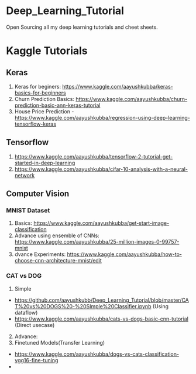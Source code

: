 # Deep_Learning_Tutorial
Open Sourcing all my deep learning tutorials and cheet sheets.


# Kaggle Tutorials

## Keras
1. Keras for beginers: https://www.kaggle.com/aayushkubba/keras-basics-for-beginners
2. Churn Prediction Basics: https://www.kaggle.com/aayushkubba/churn-prediction-basic-ann-keras-tutorial
3. House Price Prediction - https://www.kaggle.com/aayushkubba/regression-using-deep-learning-tensorflow-keras


## Tensorflow
1. https://www.kaggle.com/aayushkubba/tensorflow-2-tutorial-get-started-in-deep-learning
2. https://www.kaggle.com/aayushkubba/cifar-10-analysis-with-a-neural-network


## Computer Vision

### MNIST Dataset

1. Basics: https://www.kaggle.com/aayushkubba/get-start-image-classification
2. Advance using ensemble of CNNs: https://www.kaggle.com/aayushkubba/25-million-images-0-99757-mnist
3. dvance Experiments: https://www.kaggle.com/aayushkubba/how-to-choose-cnn-architecture-mnist/edit

### CAT vs DOG
1. Simple 
- https://github.com/aayushkubb/Deep_Learning_Tutorial/blob/master/CAT%20vs%20DOGS%20-%20SImple%20Classifier.ipynb (Using dataflow)
- https://www.kaggle.com/aayushkubba/cats-vs-dogs-basic-cnn-tutorial (Direct usecase)

2. Advance:
3. Finetuned Models(Transfer Learning)
- https://www.kaggle.com/aayushkubba/dogs-vs-cats-classification-vgg16-fine-tuning
- 
